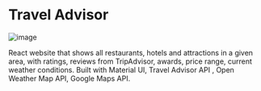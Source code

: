 # Travel Advisor
![image](https://user-images.githubusercontent.com/67357052/130837892-947f0c4b-7881-46ec-90cb-50f817761640.png)


React website that shows all restaurants, hotels and attractions in a given area, with ratings, reviews from TripAdvisor, awards, price range, current weather conditions. Built with Material UI, Travel Advisor API , Open Weather Map API, Google Maps API.
